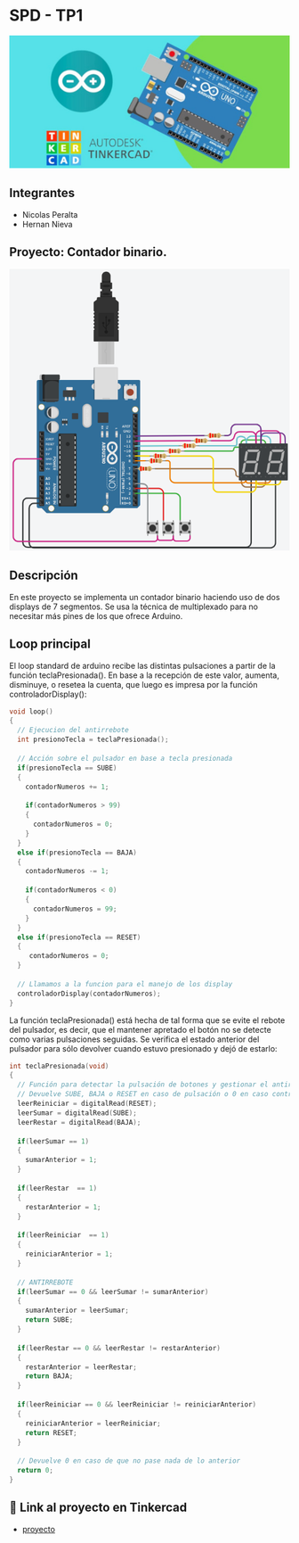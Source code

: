 # SPD - TP1
![Tinkercad](./img/arduino.jpg)


## Integrantes 
- Nicolas Peralta
- Hernan Nieva


## Proyecto: Contador binario.
![Tinkercad](./img/binaryCounter.png)


## Descripción
En este proyecto se implementa un contador binario haciendo uso de dos displays de 7 segmentos.
Se usa la técnica de multiplexado para no necesitar más pines de los que ofrece Arduino.

## Loop principal
El loop standard de arduino recibe las distintas pulsaciones a partir de la función teclaPresionada().
En base a la recepción de este valor, aumenta, disminuye, o resetea la cuenta, que luego es impresa por la función controladorDisplay():

~~~ C++
void loop()
{      
  // Ejecucion del antirrebote
  int presionoTecla = teclaPresionada();

  // Acción sobre el pulsador en base a tecla presionada
  if(presionoTecla == SUBE)
  {
    contadorNumeros += 1;

    if(contadorNumeros > 99)
    {
      contadorNumeros = 0;
    }
  }
  else if(presionoTecla == BAJA)
  {
    contadorNumeros -= 1;

    if(contadorNumeros < 0)
    {
      contadorNumeros = 99;
    }
  }
  else if(presionoTecla == RESET)
  {
     contadorNumeros = 0;
  }
  
  // Llamamos a la funcion para el manejo de los display
  controladorDisplay(contadorNumeros);
}
~~~

La función teclaPresionada() está hecha de tal forma que se evite el rebote del pulsador, es decir, que el mantener apretado el botón no se detecte como varias pulsaciones seguidas.
Se verifica el estado anterior del pulsador para sólo devolver cuando estuvo presionado y dejó de estarlo:
~~~ C++
int teclaPresionada(void)
{
  // Función para detectar la pulsación de botones y gestionar el antirrebote.
  // Devuelve SUBE, BAJA o RESET en caso de pulsación o 0 en caso contrario.
  leerReiniciar = digitalRead(RESET);
  leerSumar = digitalRead(SUBE);
  leerRestar = digitalRead(BAJA);
  
  if(leerSumar == 1)
  {
    sumarAnterior = 1;
  }
  
  if(leerRestar  == 1)
  {
    restarAnterior = 1;
  }

  if(leerReiniciar  == 1)
  {
    reiniciarAnterior = 1;
  }
  
  // ANTIRREBOTE 
  if(leerSumar == 0 && leerSumar != sumarAnterior)
  {
  	sumarAnterior = leerSumar;
    return SUBE;
  }
  
  if(leerRestar == 0 && leerRestar != restarAnterior)
  {
  	restarAnterior = leerRestar;
    return BAJA;
  }
  
  if(leerReiniciar == 0 && leerReiniciar != reiniciarAnterior)
  {
  	reiniciarAnterior = leerReiniciar;
    return RESET;
  }

  // Devuelve 0 en caso de que no pase nada de lo anterior
  return 0;
}
~~~

## :robot: Link al proyecto en Tinkercad
- [proyecto](https://www.tinkercad.com/things/3Hq4TQANRCd)
